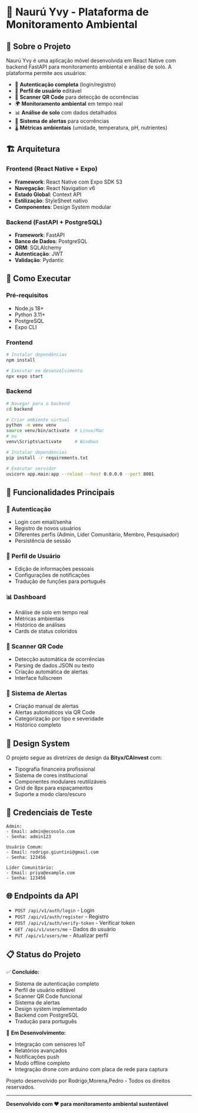 # 🌱 Naurú Yvy - Plataforma de Monitoramento Ambiental

## 📱 Sobre o Projeto

Naurú Yvy é uma aplicação móvel desenvolvida em React Native com backend FastAPI para monitoramento ambiental e análise de solo. A plataforma permite aos usuários:

- 🔐 **Autenticação completa** (login/registro)
- 👤 **Perfil de usuário** editável
- 📱 **Scanner QR Code** para detecção de ocorrências
- 🌍 **Monitoramento ambiental** em tempo real
- 📊 **Análise de solo** com dados detalhados
- 🚨 **Sistema de alertas** para ocorrências
- 🌡️ **Métricas ambientais** (umidade, temperatura, pH, nutrientes)

## 🏗️ Arquitetura

### Frontend (React Native + Expo)
- **Framework**: React Native com Expo SDK 53
- **Navegação**: React Navigation v6
- **Estado Global**: Context API
- **Estilização**: StyleSheet nativo
- **Componentes**: Design System modular

### Backend (FastAPI + PostgreSQL)
- **Framework**: FastAPI
- **Banco de Dados**: PostgreSQL
- **ORM**: SQLAlchemy
- **Autenticação**: JWT
- **Validação**: Pydantic

## 🚀 Como Executar

### Pré-requisitos
- Node.js 18+
- Python 3.11+
- PostgreSQL
- Expo CLI

### Frontend
```bash
# Instalar dependências
npm install

# Executar em desenvolvimento
npx expo start
```

### Backend
```bash
# Navegar para o backend
cd backend

# Criar ambiente virtual
python -m venv venv
source venv/bin/activate  # Linux/Mac
# ou
venv\Scripts\activate     # Windows

# Instalar dependências
pip install -r requirements.txt

# Executar servidor
uvicorn app.main:app --reload --host 0.0.0.0 --port 8001
```

## 📱 Funcionalidades Principais

### 🔐 Autenticação
- Login com email/senha
- Registro de novos usuários
- Diferentes perfis (Admin, Líder Comunitário, Membro, Pesquisador)
- Persistência de sessão

### 👤 Perfil de Usuário
- Edição de informações pessoais
- Configurações de notificações
- Tradução de funções para português

### 📊 Dashboard
- Análise de solo em tempo real
- Métricas ambientais
- Histórico de análises
- Cards de status coloridos

### 📱 Scanner QR Code
- Detecção automática de ocorrências
- Parsing de dados JSON ou texto
- Criação automática de alertas
- Interface fullscreen

### 🚨 Sistema de Alertas
- Criação manual de alertas
- Alertas automáticos via QR Code
- Categorização por tipo e severidade
- Histórico completo

## 🎨 Design System

O projeto segue as diretrizes de design da **Bityx/CAInvest** com:
- Tipografia financeira profissional
- Sistema de cores institucional
- Componentes modulares reutilizáveis
- Grid de 8px para espaçamentos
- Suporte a modo claro/escuro


## 🧪 Credenciais de Teste

```
Admin:
- Email: admin@ecosolo.com
- Senha: admin123

Usuário Comum:
- Email: rodrigo.giuntini@gmail.com
- Senha: 123456

Líder Comunitário:
- Email: priya@example.com
- Senha: 123456
```

## 🌐 Endpoints da API

- `POST /api/v1/auth/login` - Login
- `POST /api/v1/auth/register` - Registro
- `POST /api/v1/auth/verify-token` - Verificar token
- `GET /api/v1/users/me` - Dados do usuário
- `PUT /api/v1/users/me` - Atualizar perfil

## 📋 Status do Projeto

✅ **Concluído:**
- Sistema de autenticação completo
- Perfil de usuário editável
- Scanner QR Code funcional
- Sistema de alertas
- Design system implementado
- Backend com PostgreSQL
- Tradução para português

🔄 **Em Desenvolvimento:**
- Integração com sensores IoT
- Relatórios avançados
- Notificações push
- Modo offline completo
- Integração drone com arduino com placa de rede para captura



Projeto desenvolvido por Rodrigo,Morena,Pedro - Todos os direitos reservados.

---

**Desenvolvido com ❤️ para monitoramento ambiental sustentável** 
